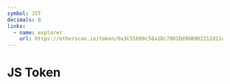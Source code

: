 ```yaml
---
symbol: JST
decimals: 0
links:
  - name: explorer
    url: https://etherscan.io/token/0x3C55b99c58a1Dc7001Dd96B902212d11c8eC7e15
---
```


# JS Token
